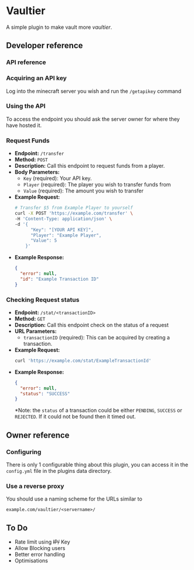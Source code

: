 # Vaultier
A simple plugin to make vault more *vaultier*.

## Developer reference

### API reference

### Acquiring an API key

Log into the minecraft server you wish and run the `/getapikey` command

### Using the API

To access the endpoint you should ask the server owner for where they have hosted it.

### Request Funds

- **Endpoint:** `/transfer`
- **Method:** `POST`
- **Description:** Call this endpoint to request funds from a player.
- **Body Parameters:**
  - `Key` (required): Your API key.
  - `Player` (required): The player you wish to transfer funds from
  - `Value` (required): The amount you wish to transfer
- **Example Request:**
  ```bash
  # Transfer $5 from Example Player to yourself
  curl -X POST 'https://example.com/transfer' \
  -H 'Content-Type: application/json' \
  -d '{
        "Key": "[YOUR API KEY]",
        "Player": "Example Player",
        "Value": 5
      }'
  ```
- **Example Response:**
  ```json
  {
    "error": null,
    "id": "Example Transaction ID"
  }
  ```

### Checking Request status

- **Endpoint:** `/stat/<transactionID>`
- **Method:** `GET`
- **Description:** Call this endpoint check on the status of a request
- **URL Parameters:**
  - `transactionID` (required): This can be acquired by creating a transaction.
- **Example Request:**
  ```bash
  curl 'https://example.com/stat/ExampleTransactionId'
  ```
- **Example Response:**
  ```json
  {
    "error": null,
    "status": "SUCCESS"
  }
  ```
  *Note: the `status` of a transaction could be either `PENDING`, `SUCCESS` or `REJECTED`. If it could not be found then it timed out.
## Owner reference

### Configuring

There is only 1 configurable thing about this plugin, you can access it in the `config.yml` file in the plugins data directory.

### Use a reverse proxy

You should use a naming scheme for the URLs similar to
```
example.com/vaultier/<servername>/
```

## To Do

- Rate limit using ~~IP/~~ Key
- Allow Blocking users
- Better error handling
- Optimisations